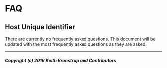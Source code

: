 # FAQ
## Host Unique Identifier

There are currently no frequently asked questions. This document will be updated
with the most frequently asked questions as they are asked.

-----
##### Copyright (c) 2016 Keith Bronstrup and Contributors
